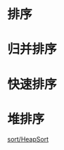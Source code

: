 # 排序
# 归并排序
# 快速排序

# 堆排序
[sort/HeapSort](https://github.com/iherewaitfor/datastructalgrithm/tree/main/sort/HeapSort)